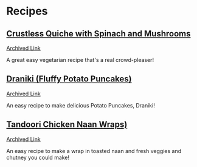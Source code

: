 # Recipes

## [Crustless Quiche with Spinach and Mushrooms](https://www.themediterraneandish.com/mushroom-spinach-crustless-quiche/)
[Archived Link](https://web.archive.org/web/20240802010738/https://www.themediterraneandish.com/mushroom-spinach-crustless-quiche/)

A great easy vegetarian recipe that's a real crowd-pleaser!

## [Draniki (Fluffy Potato Puncakes)](https://natashaskitchen.com/meat-stuffed-potato-pancakes/)
[Archived Link](https://web.archive.org/web/20240527195757/https://natashaskitchen.com/meat-stuffed-potato-pancakes/)

An easy recipe to make delicious Potato Puncakes, Draniki!

## [Tandoori Chicken Naan Wraps)](https://moribyan.com/tandoori-chicken-naan-wraps/)
[Archived Link](https://web.archive.org/web/20240414183427/https://moribyan.com/tandoori-chicken-naan-wraps/)

An easy recipe to make a wrap in toasted naan and fresh veggies and chutney you could make!
